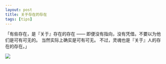 ```yaml
---
layout: post
title: 关于存在的存在
tags: [tips]
---
```


「有些存在，是『关于』存在的存在 —— 即便没有指向，没有凭借。不要以为他们是可有可无的。 当然实际上确实是可有可无。 不过，灵魂也是『关于』人的存在的存在。」

![](/post_asserts/mass.png)
